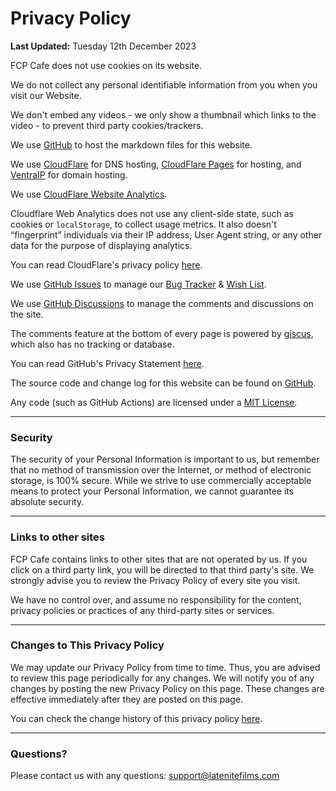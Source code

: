 # Privacy Policy

**Last Updated:** Tuesday 12th December 2023

FCP Cafe does not use cookies on its website.

We do not collect any personal identifiable information from you when you visit our Website.

We don't embed any videos - we only show a thumbnail which links to the video - to prevent third party cookies/trackers.

We use [GitHub](https://github.com) to host the markdown files for this website.

We use [CloudFlare](https://www.cloudflare.com) for DNS hosting, [CloudFlare Pages](https://pages.cloudflare.com) for hosting, and [VentraIP](https://ventraip.com.au) for domain hosting.

We use [CloudFlare Website Analytics](https://www.cloudflare.com/en-au/web-analytics/).

Cloudflare Web Analytics does not use any client-side state, such as cookies or `localStorage`, to collect usage metrics. It also doesn't “fingerprint” individuals via their IP address, User Agent string, or any other data for the purpose of displaying analytics.

You can read CloudFlare's privacy policy [here](https://www.cloudflare.com/en-au/privacypolicy/).

We use [GitHub Issues](https://github.com/CommandPost/FCPCafe/issues) to manage our [Bug Tracker](/bugtracker/) & [Wish List](/wishlist/).

We use [GitHub Discussions](https://github.com/CommandPost/FCPCafe/discussions) to manage the comments and discussions on the site.

The comments feature at the bottom of every page is powered by [giscus](https://giscus.vercel.app), which also has no tracking or database.

You can read GitHub's Privacy Statement [here](https://docs.github.com/en/site-policy/privacy-policies/github-privacy-statement).

The source code and change log for this website can be found on [GitHub](https://github.com/CommandPost/FCPCafe).

Any code (such as GitHub Actions) are licensed under a [MIT License](https://github.com/CommandPost/FCPCafe/blob/main/LICENSE).

---

### Security

The security of your Personal Information is important to us, but remember that no method of transmission over the Internet, or method of electronic storage, is 100% secure. While we strive to use commercially acceptable means to protect your Personal Information, we cannot guarantee its absolute security.

---

### Links to other sites

FCP Cafe contains links to other sites that are not operated by us. If you click on a third party link, you will be directed to that third party's site. We strongly advise you to review the Privacy Policy of every site you visit.

We have no control over, and assume no responsibility for the content, privacy policies or practices of any third-party sites or services.

---

### Changes to This Privacy Policy

We may update our Privacy Policy from time to time. Thus, you are advised to review this page periodically for any changes. We will notify you of any changes by posting the new Privacy Policy on this page. These changes are effective immediately after they are posted on this page.

You can check the change history of this privacy policy [here](https://github.com/CommandPost/FCPCafe/commits/main/docs/privacy.md).

---

### Questions?

Please contact us with any questions: [support@latenitefilms.com](mailto:support@latenitefilms.com?subject=FCPCafe)
